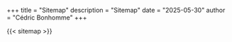 +++
title = "Sitemap"
description = "Sitemap"
date = "2025-05-30"
author = "Cédric Bonhomme"
+++

{{< sitemap >}}
